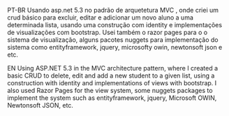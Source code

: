 PT-BR
Usando asp.net 5.3 no padrão de arquetetura MVC , onde criei um crud básico para excluir, editar e adicionar um novo aluno a uma determinada lista, usando uma construção com identity e implementações de visualizações com bootstrap. Usei também o razor pages para 
o o sistema de visualização, alguns pacotes nuggets para implementação do sistema como entityframework, jquery, microsofty owin, newtonsoft json e etc.

EN
Using ASP.NET 5.3 in the MVC architecture pattern, where I created a basic CRUD to delete, edit and add a new student to a given list, using a construction with identity and implementations of views with bootstrap. I also used Razor Pages for the view system, 
some nuggets packages to implement the system such as entityframework, jquery, Microsoft OWIN, Newtonsoft JSON, etc.
